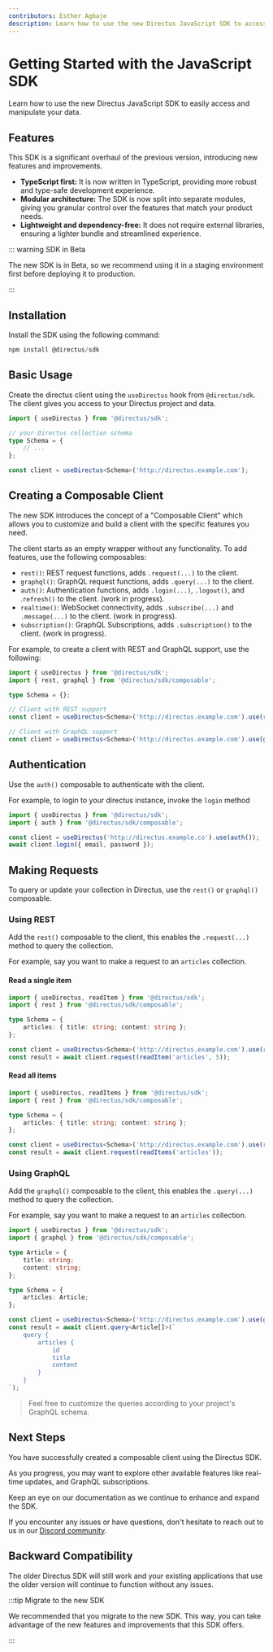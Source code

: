 ```yaml
---
contributors: Esther Agbaje
description: Learn how to use the new Directus JavaScript SDK to access your data.
---
```


# Getting Started with the JavaScript SDK

Learn how to use the new Directus JavaScript SDK to easily access and manipulate your data.

## Features

This SDK is a significant overhaul of the previous version, introducing new features and improvements.

- **TypeScript first:** It is now written in TypeScript, providing more robust and type-safe development experience.
- **Modular architecture:** The SDK is now split into separate modules, giving you granular control over the features
  that match your product needs.
- **Lightweight and dependency-free:** It does not require external libraries, ensuring a lighter bundle and streamlined
  experience.

::: warning SDK in Beta

The new SDK is in Beta, so we recommend using it in a staging environment first before deploying it to production.

:::

## Installation

Install the SDK using the following command:

```js
npm install @directus/sdk
```

## Basic Usage

Create the directus client using the `useDirectus` hook from `@directus/sdk`. The client gives you access to your
Directus project and data.

```ts
import { useDirectus } from '@directus/sdk';

// your Directus collection schema
type Schema = {
	// ...
};

const client = useDirectus<Schema>('http://directus.example.com');
```

## Creating a Composable Client

The new SDK introduces the concept of a "Composable Client" which allows you to customize and build a client with the
specific features you need.

The client starts as an empty wrapper without any functionality. To add features, use the following composables:

- `rest()`: REST request functions, adds `.request(...)` to the client.
- `graphql()`: GraphQL request functions, adds `.query(...)` to the client.
- `auth()`: Authentication functions, adds `.login(...)`, `.logout()`, and .`refresh()` to the client. (work in
  progress).
- `realtime()`: WebSocket connectivity, adds `.subscribe(...)` and `.message(...)` to the client. (work in progress).
- `subscription()`: GraphQL Subscriptions, adds `.subscription()` to the client. (work in progress).

For example, to create a client with REST and GraphQL support, use the following:

```ts
import { useDirectus } from '@directus/sdk';
import { rest, graphql } from '@directus/sdk/composable';

type Schema = {};

// Client with REST support
const client = useDirectus<Schema>('http://directus.example.com').use(rest());

// Client with GraphQL support
const client = useDirectus<Schema>('http://directus.example.com').use(graphql());
```

## Authentication

Use the `auth()` composable to authenticate with the client.

For example, to login to your directus instance, invoke the `login` method

```js
import { useDirectus } from '@directus/sdk';
import { auth } from '@directus/sdk/composable';

const client = useDirectus('http://directus.example.co').use(auth());
await client.login({ email, password });
```

## Making Requests

To query or update your collection in Directus, use the `rest()` or `graphql()` composable.

### Using REST

Add the `rest()` composable to the client, this enables the `.request(...)` method to query the collection.

For example, say you want to make a request to an `articles` collection.

#### Read a single item

```ts
import { useDirectus, readItem } from '@directus/sdk';
import { rest } from '@directus/sdk/composable';

type Schema = {
	articles: { title: string; content: string };
};

const client = useDirectus<Schema>('http://directus.example.com').use(rest());
const result = await client.request(readItem('articles', 5));
```

#### Read all items

```ts
import { useDirectus, readItems } from '@directus/sdk';
import { rest } from '@directus/sdk/composable';

type Schema = {
	articles: { title: string; content: string };
};

const client = useDirectus<Schema>('http://directus.example.com').use(rest());
const result = await client.request(readItems('articles'));
```

### Using GraphQL

Add the `graphql()` composable to the client, this enables the `.query(...)` method to query the collection.

For example, say you want to make a request to an `articles` collection.

```ts
import { useDirectus } from '@directus/sdk';
import { graphql } from '@directus/sdk/composable';

type Article = {
	title: string;
	content: string;
};

type Schema = {
	articles: Article;
};

const client = useDirectus<Schema>('http://directus.example.com').use(graphql());
const result = await client.query<Article[]>(`
    query {
        articles {
            id
            title
            content
        }
    }
`);
```

> Feel free to customize the queries according to your project's GraphQL schema.

## Next Steps

You have successfully created a composable client using the Directus SDK.

As you progress, you may want to explore other available features like real-time updates, and GraphQL subscriptions.

Keep an eye on our documentation as we continue to enhance and expand the SDK.

If you encounter any issues or have questions, don't hesitate to reach out to us in our
[Discord community](https://directus.chat/).

## Backward Compatibility

The older Directus SDK will still work and your existing applications that use the older version will continue to
function without any issues.

:::tip Migrate to the new SDK

We recommended that you migrate to the new SDK. This way, you can take advantage of the new features and improvements
that this SDK offers.

:::
